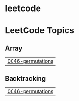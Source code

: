 # leetcode
<!---LeetCode Topics Start-->
# LeetCode Topics
## Array
|  |
| ------- |
| [0046-permutations](https://github.com/nishme0708/leetcode/tree/master/0046-permutations) |
## Backtracking
|  |
| ------- |
| [0046-permutations](https://github.com/nishme0708/leetcode/tree/master/0046-permutations) |
<!---LeetCode Topics End-->
